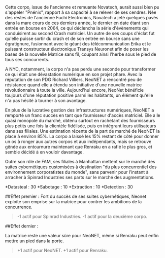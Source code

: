 Cette corpo, issue de l'ancienne et remuante Novatech, aurait aussi bien pu s'appeler "Pnénix", rapport à sa capacité à se relever de ses cendres. Née des restes de l'ancienne Fuchi Electronics, Novatech a jeté quelques pavés dans la mare cours de ces derniers année, le dernier en date étant son entrée en bourse en 2064, ce qui déclencha la série d'évènements qui conduisirent au second Crash matriciel. Un autre de ses coups d'éclat fut qu'elle puisse sortir du crash et de son entrée en bourse sans une égratignure, fusionnant avec le géant des télécommunication Erika et le puissant constructeur électronique Transys Neuronet afin de poser les bases de la nouvelle Matrice sans fil, coupant ainsi l'herbe sous le pied de tous ses concurrents.

A NYC, notamment, la corpo n'a pas perdu une seconde pour transformer ce qui était une dévastation numérique en son projet phare. Avec la réputation de son PDG Richard Villiers, NeoNET a rencontré peu de résistance quand elle a étendu son initiative d'une nouvelle matrice révolutionnaire à toute la ville. Aujourd'hui encore, NeoNet bénéficie toujours d'une réputation positive parmi les habitants, un élément qu'elle n'a pas hésité à tourner à son avantage.

En plus de la lucrative gestion des infrastructures numériques, NeoNET a remporté un franc succès en tant que fournisseur d'accès matriciel. Elle a le quasi monopole du marché, obtenu surtout en rachetant des fournisseurs plus petits une fois la clientèle fidélisée, puis en intégrant leurs utilisateurs dans ses filiales. Une estimation récente de la part de marché de NeoNET la place à environ 85%. La corpo a laissé les 15% restant de côté pour donner un os à ronger aux autres corpos et aux indépendants, mais se retrouve gênée aux entournure maintenant que Renraku en a raflé le plus gros, et semble  décidé à en vouloir davantage.

Outre son rôle de FAM, ses filiales à Manhattan mettent sur le marché des suites cybernétiques customisées à destination "du plus concurrentiel des environnement corporatistes du monde", sans parvenir pour l'instant à arracher à Spinrad Industries ses parts sur le marché des augmentations.

*Datasteal : 30
*Sabotage : 10 
*Extraction : 10
*Detection : 30

##Effet  premier : 
Fort du succès de ses suites cybernétiques, Neonet exploite son emprise sur la matrice pour contrer les ambitions de la concurrence.

>-1 actif pour Spinrad Industries.
>-1 actif pour la deuxième corpo.

##Effet dernier :

La matrice reste une valeur sûre pour NeoNET, même si Renraku peut enfin mettre un pied dans la porte.

>+1 actif pour NeoNET.
>+1 actif pour Renraku.
